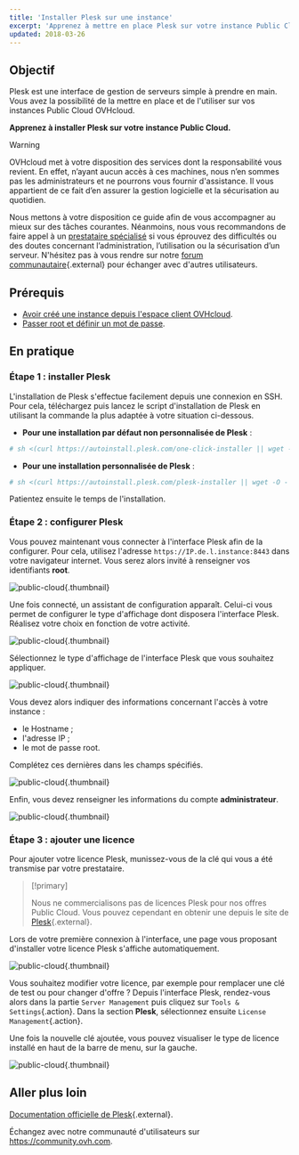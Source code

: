 ```yaml
---
title: 'Installer Plesk sur une instance'
excerpt: 'Apprenez à mettre en place Plesk sur votre instance Public Cloud'
updated: 2018-03-26
---
```


## Objectif

Plesk est une interface de gestion de serveurs simple à prendre en main. Vous avez la possibilité de la mettre en place et de l'utiliser sur vos instances Public Cloud OVHcloud.

**Apprenez à installer Plesk sur votre instance Public Cloud.** 

> [!warning]
> 
> OVHcloud met à votre disposition des services dont la responsabilité vous revient. En effet, n’ayant aucun accès à ces machines, nous n’en sommes pas les administrateurs et ne pourrons vous fournir d'assistance. Il vous appartient de ce fait d’en assurer la gestion logicielle et la sécurisation au quotidien.
>
> Nous mettons à votre disposition ce guide afin de vous accompagner au mieux sur des tâches courantes. Néanmoins, nous vous recommandons de faire appel à un [prestataire spécialisé](https://partner.ovhcloud.com/fr-ca/directory/) si vous éprouvez des difficultés ou des doutes concernant l’administration, l’utilisation ou la sécurisation d’un serveur. N'hésitez pas à vous rendre sur notre [forum communautaire](https://community.ovh.com/){.external} pour échanger avec d'autres utilisateurs.
>

## Prérequis

- [Avoir créé une instance depuis l'espace client OVHcloud](/pages/public_cloud/compute/public-cloud-first-steps#etape-3-creer-une-instance).
- [Passer root et définir un mot de passe](/pages/public_cloud/compute/become_root_and_change_password).

## En pratique

### Étape 1 : installer Plesk

L'installation de Plesk s'effectue facilement depuis une connexion en SSH. Pour cela, téléchargez puis lancez le script d'installation de Plesk en utilisant la commande la plus adaptée à votre situation ci-dessous.

- **Pour une installation par défaut non personnalisée de Plesk** :

```bash
# sh <(curl https://autoinstall.plesk.com/one-click-installer || wget -O - https://autoinstall.plesk.com/one-click-installer)
```

- **Pour une installation personnalisée de Plesk** :

```bash
# sh <(curl https://autoinstall.plesk.com/plesk-installer || wget -O - https://autoinstall.plesk.com/plesk-installer)
```

Patientez ensuite le temps de l'installation. 

### Étape 2 : configurer Plesk

Vous pouvez maintenant vous connecter à l'interface Plesk afin de la configurer. Pour cela, utilisez l'adresse `https://IP.de.l.instance:8443` dans votre navigateur internet. Vous serez alors invité à renseigner vos identifiants **root**.

![public-cloud](images/3301.png){.thumbnail}

Une fois connecté, un assistant de configuration apparaît. Celui-ci vous permet de configurer le type d'affichage dont disposera l'interface Plesk. Réalisez votre choix en fonction de votre activité.

![public-cloud](images/3302.png){.thumbnail}

Sélectionnez le type d'affichage de l'interface Plesk que vous souhaitez appliquer.

![public-cloud](images/3303.png){.thumbnail}

Vous devez alors indiquer des informations concernant l'accès à votre instance :

- le Hostname ;
- l'adresse IP ;
- le mot de passe root.

Complétez ces dernières dans les champs spécifiés.

![public-cloud](images/3304.png){.thumbnail}

Enfin, vous devez renseigner les informations du compte **administrateur**.

![public-cloud](images/3305.png){.thumbnail}

### Étape 3 : ajouter une licence

Pour ajouter votre licence Plesk, munissez-vous de la clé qui vous a été transmise par votre prestataire.

> [!primary]
>
> Nous ne commercialisons pas de licences Plesk pour nos offres Public Cloud. Vous pouvez cependant en obtenir une depuis le site de [Plesk](https://www.plesk.com/){.external}.
> 

Lors de votre première connexion à l'interface, une page vous proposant d'installer votre licence Plesk s'affiche automatiquement.

![public-cloud](images/3306-2.png){.thumbnail}

Vous souhaitez modifier votre licence, par exemple pour remplacer une clé de test ou pour changer d'offre ? Depuis l'interface Plesk, rendez-vous alors dans la partie `Server Management` puis cliquez sur `Tools & Settings`{.action}. Dans la section **Plesk**, sélectionnez ensuite `License Management`{.action}.

Une fois la nouvelle clé ajoutée, vous pouvez visualiser le type de licence installé en haut de la barre de menu, sur la gauche.

![public-cloud](images/3322-2.png){.thumbnail}

## Aller plus loin

[Documentation officielle de Plesk](https://docs.plesk.com/en-US/onyx/){.external}.

Échangez avec notre communauté d'utilisateurs sur <https://community.ovh.com>.
